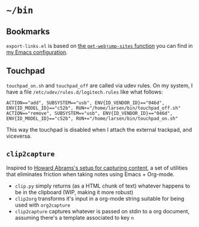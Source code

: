 # `~/bin`

## Bookmarks

`export-links.el` is based on [the `get-webjump-sites` function](https://github.com/larsen/emacs-configuration/blob/master/larsen-functions.el#L97) you can find in [my Emacs configuration](https://github.com/larsen/emacs-configuration).

## Touchpad

`touchpad_on.sh` and `touchpad_off` are called via udev rules.  On my system, I have a file `/etc/udev/rules.d/logitech.rules` like what follows:

```
ACTION=="add", SUBSYSTEM=="usb", ENV{ID_VENDOR_ID}=="046d", ENV{ID_MODEL_ID}=="c52b", RUN+="/home/larsen/bin/touchpad_off.sh"
ACTION=="remove", SUBSYSTEM=="usb", ENV{ID_VENDOR_ID}=="046d", ENV{ID_MODEL_ID}=="c52b", RUN+="/home/larsen/bin/touchpad_on.sh"
```

This way the touchpad is disabled when I attach the external trackpad, and viceversa.

## `clip2capture`

Inspired to [Howard Abrams's setup for capturing
content](http://www.howardism.org/Technical/Emacs/capturing-content.html),
a set of utilities that eliminates friction when taking notes using
Emacs + Org-mode.

- `clip.py` simply returns (as a HTML chunk of text) whatever happens
  to be in the clipboard (WIP, making it more robust)
- `clip2org` transforms it's input in a org-mode string suitable for
  being used with `org2capture`
- `clip2capture` captures whatever is passed on stdin to a org
  document, assuming there's a template associated to key `n`
